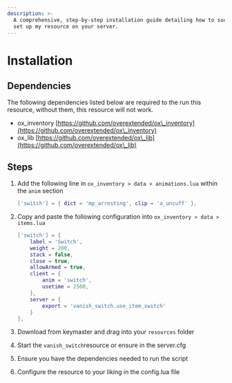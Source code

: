 ```yaml
---
description: >-
  A comprehensive, step-by-step installation guide detailing how to successfully
  set up my resource on your server.
---
```


# Installation

## Dependencies

The following dependencies listed below are required to the run this resource, without them, this resource will not work.

* ox\_inventory [https://github.com/overextended/ox\_inventory](https://github.com/overextended/ox\_inventory)
* ox\_lib [https://github.com/overextended/ox\_lib](https://github.com/overextended/ox\_lib)

## Steps

1.  Add the following line in `ox_inventory > data > animations.lua` within the `anim` section

    ```lua
    ['switch'] = { dict = 'mp_arresting', clip = 'a_uncuff' },
    ```
2.  Copy and paste the following configuration into `ox_inventory > data > items.lua`

    ```lua
    ['switch'] = {
        label = 'Switch',
        weight = 200,
        stack = false,
        close = true,
        allowArmed = true,
        client = {
            anim = 'switch',
            usetime = 2500,
        },
        server = {
            export = 'vanish_switch.use_item_switch'
        }
    },
    ```
3. Download from keymaster and drag into your `resources` folder
4. Start the `vanish_switch`resource or ensure in the server.cfg
5. Ensure you have the dependencies needed to run the script
6. Configure the resource to your liking in the config.lua file
